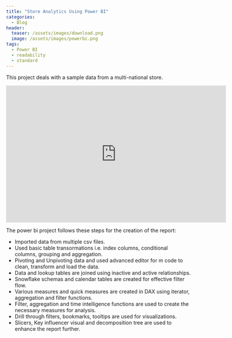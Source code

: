 ```yaml
---
title: "Store Analytics Using Power BI"
categories:
  - Blog
header:
  teaser: /assets/images/download.png
  image: /assets/images/powerbi.png
tags:
  - Power BI
  - readability
  - standard
---
```

This project deals with a sample data from a multi-national store.

<iframe title="Cycle Report" width="600" height="373.5" src="https://app.powerbi.com/view?r=eyJrIjoiYzBkMjE1NTctNTg4OS00ZDlkLTkyNWQtMzE2MGE0OTVjNjA4IiwidCI6IjViMmQyMmVjLTMyNjgtNDhiMy1hNThiLWM3YjA0NTkxNDM2NyIsImMiOjEwfQ%3D%3D" frameborder="0" allowFullScreen="true"></iframe>


The power bi project follows these steps for the creation of the report:
- Imported data from multiple csv files.
- Used basic table transormations i.e. index columns, conditional columns, grouping and aggregation.
- Pivoting and Unpivoting data and used advanced editor for m code to clean, transform and load the data.
- Data and lookup tables are joined using inactive and active relationships.
- Snowflake schemas and calendar tables are created for effective filter flow.
- Various measures and quick measures are created in DAX using iterator, aggregation and filter functions.
- Filter, aggregation and time intelligence functions are used to create the necessary measures for analysis.
- Drill through filters, bookmarks, tooltips are used for visualizations.
- Slicers, Key influencer visual and decomposition tree are used to enhance the report further.
	
